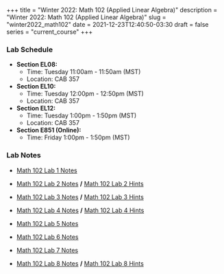 +++
title = "Winter 2022: Math 102 (Applied Linear Algebra)"
description = "Winter 2022: Math 102 (Applied Linear Algebra)"
slug = "winter2022_math102"
date = 2021-12-23T12:40:50-03:30
draft = false
series = "current_course"
+++

### Lab Schedule

+ **Section EL08:** 
  + Time: Tuesday 11:00am - 11:50am (MST)
  + Location: CAB 357
+ **Section EL10:** 
  + Time: Tuesday 12:00pm - 12:50pm (MST)
  + Location: CAB 357
+ **Section EL12:** 
  + Time: Tuesday 1:00pm - 1:50pm (MST)
  + Location: CAB 357
+ **Section E851 (Online):**
  + Time: Friday 1:00pm - 1:50pm (MST)

### Lab Notes

+ [Math 102 Lab 1 Notes](/local_files/Math_102_Lab_1_Notes.pdf)

+ [Math 102 Lab 2 Notes](/local_files/Math_102_Lab_2_Notes.pdf) **/** [Math 102 Lab 2 Hints](/local_files/Math102Labs.Lab2Hints.pdf)

+ [Math 102 Lab 3 Notes](/local_files/Math_102_Lab_3_Notes.pdf) **/** [Math 102 Lab 3 Hints](/local_files/Math102Lab3Hints.pdf)

+ [Math 102 Lab 4 Notes](/local_files/Math_102_Lab_4_Notes.pdf) **/** [Math 102 Lab 4 Hints](/local_files/Math102Lab4Hints.pdf)

+ [Math 102 Lab 5 Notes](/local_files/Math_102_Lab_5_Notes.pdf)

+ [Math 102 Lab 6 Notes](/local_files/Math_102_Lab_6_Notes.pdf)

+ [Math 102 Lab 7 Notes](/local_files/Math_102_Lab_7_Notes.pdf)

+ [Math 102 Lab 8 Notes](/local_files/Math_102_Lab_8_Notes.pdf) **/** [Math 102 Lab 8 Hints](/local_files/Math102Lab8Hints.pdf)